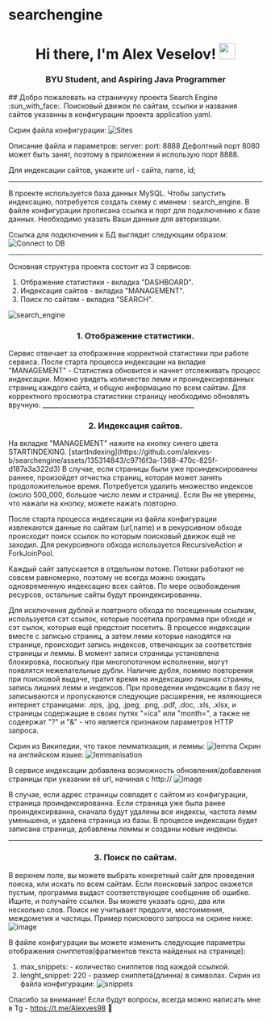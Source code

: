 # searchengine
<h1 align="center">Hi there, I'm Alex Veselov!</a> 
<img src="https://github.com/blackcater/blackcater/raw/main/images/Hi.gif" height="32"/></h1>
<h3 align="center">BYU Student, and Aspiring Java Programmer</h3>
## Добро пожаловать на страничуку проекта Search Engine :sun_with_face:.
Поисковый движок по сайтам, ссылки и названия сайтов указанны в конфигурации проекта application.yaml.

Скрин файла конфигурации:
![Sites](https://github.com/alexves-b/searchengine/assets/135314843/e321aef7-134e-405f-8aeb-a0813cc49069)

Описание файла и параметров:
server:
  port: 8888
Дефолтный порт 8080 может быть занят, поэтому в приложении я использую порт 8888.

Для индексации сайтов, укажите url - сайта, name, id;
_______________________________________________________________
В проекте используется база данных MySQL. 
Чтобы запустить индексацию, потребуется создать схему с именем : search_engine.
В файле конфигурации прописана ссылка и порт для подключению к базе данных.
Необходимо указать Ваши данные для авторизации. 

Ссылка для подключения к БД выглядит следующим образом:
![Connect to DB](https://github.com/alexves-b/searchengine/assets/135314843/c9cd6086-fc1d-4644-9698-de8976e4a376)
___________________________



Основная структура проекта состоит из 3 сервисов:
1. Отбражение статистики - вкладка "DASHBOARD".
2. Индексация сайтов - вкладка "MANAGEMENT".
3. Поиск по сайтам - вкладка "SEARCH".

![search_engine](https://github.com/alexves-b/searchengine/assets/135314843/6c5e961b-4229-429c-ac52-8795e28cb713)

<h3 align="center">1. Отображение статистики.</h3>
Сервис отвечает за отображение корректной статистики при работе сервиса.
После старта процесса индексации на вкладке "MANAGEMENT" - Статистика обновится и начнет отслеживать процесс индексации.
Можно увидеть количество лемм и проиндексированных страниц каждого сайта, и общую информацию по всем сайтам.
Для корректного просмотра статистики страницу необходимо обновлять вручную.
_______________________________________________

<h3 align="center">2. Индексация сайтов.</h3>
На вкладке "MANAGEMENT" нажите на кнопку синего цвета STARTINDEXING.
[startIndexing](https://github.com/alexves-b/searchengine/assets/135314843/c9716f3a-1368-470c-825f-d187a3a322d3)
В случае, если страницы были уже проиндексированны раннее, произойдет отчистка страниц, которая может занять продоложительное время.
Потребуется удалить множество индексов (около 500_000, большое число лемм и страниц).
Если Вы не уверены, что нажали на кнопку, можете нажать повторно.

После старта процесса индексации из файла конфигурации извлекаются данные по сайтам (url,name) и в рекурсивном
обходе происходит поиск ссылок по которым поисковый движок ещё не заходил.
Для рекурсивного обхода используется RecursiveAction и ForkJoinPool.

Каждый сайт запускается в отдельном потоке.
Потоки работают не совсем равномерно, поэтому не всегда можно ожидать одновременную индексацию всех сайтов.
По мере освобождения ресурсов, остальные сайты будут проиндексированны.

Для исключения дублей и повтрного обхода по посещенным ссылкам, используется сэт ссылок,
которые посетила программа при обходе и сэт сылок, которые ещё предстоит посетить.
В процессе индексации вместе с записью страниц, а затем лемм которые находятся на странице,
происходит запись индексов, отвечающих за соответствие страницы и леммы.
В момент записи страницы установлена блокировка, поскольку при многопоточном исполнении, могут появлятся нежелательные дубли. 
Наличие дубля, помимо повторения при поисковой выдаче, тратит время на индексацию лишних страниы, запись лишних лемм и индексов.
При проведении индексации в базу не записываются и пропускаются следующие расширения, не являющиеся интернет страницами:
.eps, .jpg, .jpeg, .png, .pdf, .doc, .xls, .xlsx, и страницы содержащие в своих путях "=ica" или "month=",
а также не содеержат "?" и "&" - что является признаком параметров HTTP запроса.

Скрин из Википедии, что такое лемматизация, и леммы: 
![lemma](https://github.com/alexves-b/searchengine/assets/135314843/422210bc-58b5-44ab-8664-b243e9f01147)
Скрин на английском языке:
![lemmanisation](https://github.com/alexves-b/searchengine/assets/135314843/5aec6af6-ac1a-4eb5-afc9-b37dabb2bb37)

В сервисе индексации добавлена возможность обновления/добавления страницы при указании её url, начиная с http://
![image](https://github.com/alexves-b/searchengine/assets/135314843/70fdbf1e-16be-49af-a787-a612f120fcfa)

В случае, если адрес страницы совпадет с сайтом из конфигурации, страница проиндексированна.
Если страница уже была ранее проиндексирванна, сначала будут удалены все индексы, частота лемм уменьшена, и удалена страница из базы.
В процессе индексации будет записана страница, добавлены леммы и созданы новые индексы.
_________________________________________________

<h3 align="center">3. Поиск по сайтам.</h3>

В верхнем поле, вы можете выбрать конкретный сайт для проведения поиска, или искать по всем сайтам.
Если поисковый запрос окажется пустым, программа выдаст соответствующее сообщение об ошибке.
Ищите, и получайте ссылки.
Вы можете указать одно, два или несколько слов.
Поиск не учитывает предолги, местоимения, междометия и частицы. 
Пример поискового запроса на скрине ниже:
![image](https://github.com/alexves-b/searchengine/assets/135314843/3ad13942-0bda-45d7-9b69-bee127503eb7)



В файле конфигурации вы можете изменить следующие параметры отображения сниппетов(фрагментов текста найденых на странице):
1. max_snippets: - количество сниппетов под каждой ссылкой.
2. lenght_snippet: 220 - размер сниппета(длинна) в символах.
Скрин из файла конфигурации:
![snippets](https://github.com/alexves-b/searchengine/assets/135314843/bd6ffd5e-0000-4c01-b1f6-f078eb38d7e8)

Спасибо за внимание!
Если будут вопросы, всегда можно написать мне в Tg - https://t.me/Alexves98  :palm_tree:













